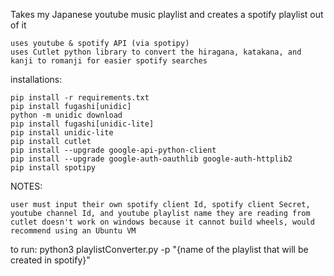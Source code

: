 Takes my Japanese youtube music playlist and creates a spotify playlist out of it

    uses youtube & spotify API (via spotipy)
    uses Cutlet python library to convert the hiragana, katakana, and kanji to romanji for easier spotify searches

installations:

    pip install -r requirements.txt
    pip install fugashi[unidic]
    python -m unidic download
    pip install fugashi[unidic-lite]
    pip install unidic-lite
    pip install cutlet
    pip install --upgrade google-api-python-client
    pip install --upgrade google-auth-oauthlib google-auth-httplib2
    pip install spotipy

NOTES:

    user must input their own spotify client Id, spotify client Secret, youtube channel Id, and youtube playlist name they are reading from
    cutlet doesn't work on windows because it cannot build wheels, would recommend using an Ubuntu VM

to run: python3 playlistConverter.py -p "{name of the playlist that will be created in spotify}"
